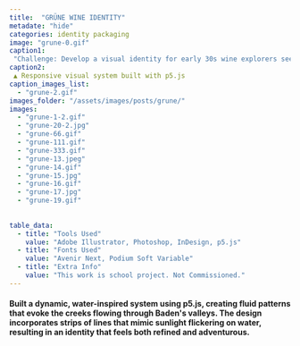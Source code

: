 ```yaml
---
title:  "GRÜNE WINE IDENTITY"
metadate: "hide"
categories: identity packaging
image: "grune-0.gif"
caption1: 
 "Challenge: Develop a visual identity for early 30s wine explorers seeking unique, modern wine experiences. The design needed to capture the natural beauty of Baden's valleys while maintaining a contemporary appeal."
caption2: 
 ▲ Responsive visual system built with p5.js
caption_images_list: 
  - "grune-2.gif"
images_folder: "/assets/images/posts/grune/"
images:
  - "grune-1-2.gif"
  - "grune-20-2.jpg"
  - "grune-66.gif"
  - "grune-111.gif"
  - "grune-333.gif"
  - "grune-13.jpeg"
  - "grune-14.gif"
  - "grune-15.jpg"
  - "grune-16.gif"
  - "grune-17.jpg"
  - "grune-19.gif"
  
  
table_data:
  - title: "Tools Used"
    value: "Adobe Illustrator, Photoshop, InDesign, p5.js"
  - title: "Fonts Used"
    value: "Avenir Next, Podium Soft Variable"
  - title: "Extra Info"
    value: "This work is school project. Not Commissioned." 
---
```

#### Built a dynamic, water-inspired system using p5.js, creating fluid patterns that evoke the creeks flowing through Baden's valleys. The design incorporates strips of lines that mimic sunlight flickering on water, resulting in an identity that feels both refined and adventurous.



<!--
<br>
↳ A flexible visual identity adapts to different aspect ratios while maintaining a consistentcy.
<br>
↳ Pistachio color is used appropriately throughout the graphics as an accent.
<br>
↳ A coaster was created using an abstract cow shape variation, incorporating traditional Italian pattern elements.
<br>
↳ For the campaign, G’ stands for Good, which connects with Australian culture: “G’day,” “G’People,” and “Great Gelato.”
<br>
↳ Merchandise was also created with the venue's heritage in mind, featuring the tagline.
-->

